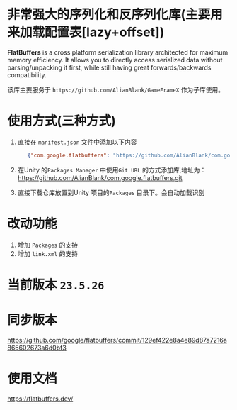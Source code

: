 
# 非常强大的序列化和反序列化库(主要用来加载配置表[lazy+offset])

**FlatBuffers** is a cross platform serialization library architected for
maximum memory efficiency. It allows you to directly access serialized data without parsing/unpacking it first, while still having great forwards/backwards compatibility.

该库主要服务于 `https://github.com/AlianBlank/GameFrameX` 作为子库使用。


# 使用方式(三种方式)
1. 直接在 `manifest.json` 文件中添加以下内容
   ```json
      {"com.google.flatbuffers": "https://github.com/AlianBlank/com.google.flatbuffers.git"}
    ```
2. 在Unity 的`Packages Manager` 中使用`Git URL` 的方式添加库,地址为：https://github.com/AlianBlank/com.google.flatbuffers.git

3. 直接下载仓库放置到Unity 项目的`Packages` 目录下。会自动加载识别

# 改动功能

1. 增加 `Packages` 的支持
2. 增加 `link.xml` 的支持


# 当前版本 `23.5.26`

# 同步版本

https://github.com/google/flatbuffers/commit/129ef422e8a4e89d87a7216a865602673a6d0bf3

# 使用文档

https://flatbuffers.dev/